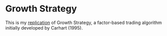 # Growth Strategy

This is my [replication](https://github.com/yiqiao-yin/Introduction-to-Machine-Learning-Big-Data-and-Application/blob/bfa7eaaad8066c744617538b7e09dfdf9ad74ddc/scripts/R/2021Summer/day_4.R#L321-L342) of Growth Strategy, a factor-based trading algorithm initially developed by Carhart (1995).
